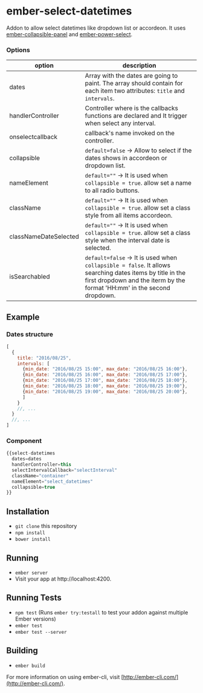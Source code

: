 # ember-select-datetimes

Addon to allow select datetimes like dropdown list or accordeon. It uses [ember-collapsible-panel](https://tedconf.github.io/ember-collapsible-panel) and [ember-power-select](http://www.ember-power-select.com).

### Options

**option**              | **description**
---                     | ---                 
dates                   | Array with the dates are going to paint. The array should contain for each item two attributes: `title` and `intervals`.
handlerController       | Controller where is the callbacks functions are declared and It trigger when select any interval.
onselectcallback        | callback's name invoked on the controller.
collapsible             | `default=false` -> Allow to select if the dates shows in accordeon or dropdown list.
nameElement             | `default=""` -> It is used when `collapsible = true`. allow set a name to all radio buttons.
className               | `default=""` -> It is used when `collapsible = true`. allow set a class style from all items accordeon.
classNameDateSelected   | `default=""` -> It is used when `collapsible = true`. allow set a class style when the interval date is selected.
isSearchabled           | `default=false` -> It is used when `collapsible = false`. It allows searching dates items by title in the first dropdown and the iterm by the format 'HH:mm' in the second dropdown.

## Example

### Dates structure
```js
[
  {
    title: "2016/08/25",
    intervals: [
      {min_date: "2016/08/25 15:00", max_date: "2016/08/25 16:00"},
      {min_date: "2016/08/25 16:00", max_date: "2016/08/25 17:00"},
      {min_date: "2016/08/25 17:00", max_date: "2016/08/25 18:00"},
      {min_date: "2016/08/25 18:00", max_date: "2016/08/25 19:00"},
      {min_date: "2016/08/25 19:00", max_date: "2016/08/25 20:00"},
      ]
    }
    //, ...
  }
  //, ...
]

```

### Component
```js
{{select-datetimes
  dates=dates
  handlerController=this
  selectIntervalCallback="selectInterval"
  className="container"
  nameElement="select_datetimes"
  collapsible=true
}}
```

## Installation

* `git clone` this repository
* `npm install`
* `bower install`

## Running

* `ember server`
* Visit your app at http://localhost:4200.

## Running Tests

* `npm test` (Runs `ember try:testall` to test your addon against multiple Ember versions)
* `ember test`
* `ember test --server`

## Building

* `ember build`

For more information on using ember-cli, visit [http://ember-cli.com/](http://ember-cli.com/).

